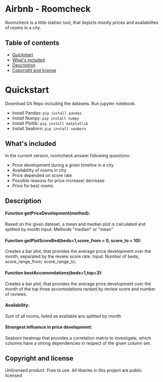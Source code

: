 # Airbnb - Roomcheck
Roomcheck is a little statisic tool, that depicts montly prices and availabilites of rooms in a city.


## Table of contents

- [Quickstart](#quick-start)
- [What's included](#whats-included)
- [Description](#description)
- [Copyright and license](#copyright-and-license)

# Quickstart
Download Git Repo including the datasets. Run jupyter notebook.

- Install Pandas: `pip install pandas`
- Install Numpy: `pip install numpy`
- Install Plotlib: `pip install matplotlib` 
- Install Seaborn: `pip install seaborn`

## What's included

In the current version, roomcheck answer following questions:
- Price development during a given timeline in a city 
- Availablilty of rooms in city
- Price depended on score rate
- Possible reasons for price increase/ decrease
- Price for best rooms

## Description

#### Function getPriceDevelopment(method):
Based on the given dateset, a mean and median plot is calculated and splitted by month
Input: Methode "median" or "mean"

#### Function getPlotScoreBed(beds=1,score_from = 0, score_to = 10):
Creates a bar plot, that provides the average price development over the month, separated by the review score rate.
Input: Number of beds; score_range_from; score_range_to;

#### Function bestAccomondations(beds=1,top=3):
Creates a bar plot, that provides the average price development over the month of the top three accomodations ranked by review score and number of reviews.

#### Availability:
Sum of all rooms, listed as available ans splitted by month

#### Strongest influence in price development:
Seaborn heatmap that provides a correlation matrix to investigate, which columns have a strong dependencies in respect of the given column set.

## Copyright and license
Unlicensed  product. Free to use. All libaries in this project are public licensed 
